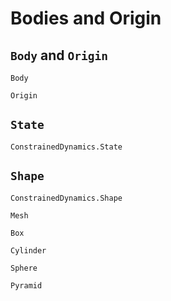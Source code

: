 # Bodies and Origin

## `Body` and `Origin`

```@docs
Body
```

```@docs
Origin
```

## `State`

```@docs
ConstrainedDynamics.State
```

## `Shape`

```@docs
ConstrainedDynamics.Shape
```

```@docs
Mesh
```

```@docs
Box
```

```@docs
Cylinder
```

```@docs
Sphere
```

```@docs
Pyramid
```